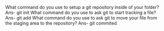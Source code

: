 What command do you use to setup a git repository inside of your folder?
Ans- git init
What command do you use to ask git to start tracking a file?
Ans- git add
What command do you use to ask git to move your file from the staging area to the repository?
Ans- git commited
